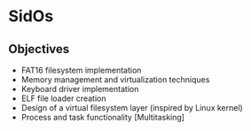 # SidOs
## Objectives ##
- FAT16 filesystem implementation
- Memory management and virtualization techniques
- Keyboard driver implementation
- ELF file loader creation
- Design of a virtual filesystem layer (inspired by Linux kernel)
- Process and task functionality [Multitasking]
